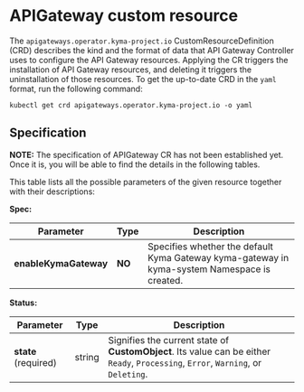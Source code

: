 # APIGateway custom resource

The `apigateways.operator.kyma-project.io` CustomResourceDefinition (CRD) describes the kind and the format of data that API Gateway Controller uses to configure the API Gateway resources. Applying the CR triggers the installation of API Gateway resources, and deleting it triggers the uninstallation of those resources. To get the up-to-date CRD in the `yaml` format, run the following command:

```shell
kubectl get crd apigateways.operator.kyma-project.io -o yaml
```

## Specification

**NOTE:** The specification of APIGateway CR has not been established yet. Once it is, you will be able to find the details in the following tables.

This table lists all the possible parameters of the given resource together with their descriptions:

**Spec:**

| Parameter             | Type     | Description                                                                                  |
|-----------------------|----------|----------------------------------------------------------------------------------------------|
| **enableKymaGateway** | **NO**   | Specifies whether the default Kyma Gateway kyma-gateway in kyma-system Namespace is created. |

**Status:**

| Parameter            | Type   | Description                                                                                                                        |
|----------------------|--------|------------------------------------------------------------------------------------------------------------------------------------|
| **state** (required) | string | Signifies the current state of **CustomObject**. Its value can be either `Ready`, `Processing`, `Error`, `Warning`, or `Deleting`. |
